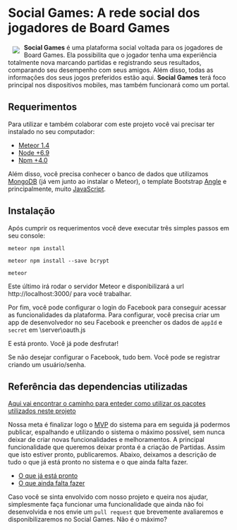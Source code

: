 # Social Games: A rede social dos jogadores de Board Games

<a href="https://github.com/SocialBoardGames/socialgames"><img src="https://raw.githubusercontent.com/SocialBoardGames/socialgames/master/public/img/logoSocialGames.png" align="left" hspace="10" vspace="6"></a>

**Social Games** é uma plataforma social voltada para os jogadores de Board Games. Ela possibilita que o jogador tenha uma experiência totalmente nova marcando partidas e registrando seus resultados, comparando seu desempenho com seus amigos. Além disso, todas as informações dos seus jogos preferidos estão aqui.
**Social Games** terá foco principal nos dispositivos mobiles, mas também funcionará como um portal.

## Requerimentos

Para utilizar e também colaborar com este projeto você vai precisar ter instalado no seu computador:

* [Meteor 1.4](https://www.meteor.com/)
* [Node +6.9](https://nodejs.org/en/)
* [Npm +4.0](https://www.npmjs.com/)

Além disso, você precisa conhecer o banco de dados que utilizamos [MongoDB](https://www.mongodb.com/) (já vem junto ao instalar o Meteor), o template Bootstrap [Angle](https://wrapbootstrap.com/theme/angle-bootstrap-admin-template-WB04HF123) e principalmente, muito [JavaScript](https://www.javascript.com/).

## Instalação

Após cumprir os requerimentos você deve executar três simples passos em seu console:

`meteor npm install`

`meteor npm install --save bcrypt`

`meteor`

Este último irá rodar o servidor Meteor e disponibilizará a url http://localhost:3000/ para você trabalhar. 

Por fim, você pode configurar o login do Facebook para conseguir acessar as funcionalidades da plataforma.
Para configurar, você precisa criar um app de desenvolvedor no seu Facebook e preencher os dados de `appId` e `secret` em \server\oauth.js

E está pronto. Você já pode desfrutar!

Se não desejar configurar o Facebook, tudo bem. Você pode se registrar criando um usuário/senha.

## Referência das dependencias utilizadas

[Aqui vai encontrar o caminho para enteder como utilizar os pacotes utilizados neste projeto](https://github.com/andrexbass/socialgames/blob/master/REFERENCIA.mdhttps://github.com/SocialBoardGames/socialgames/blob/master/REFERENCIA.md)

Nossa meta é finalizar logo o [MVP](https://pt.wikipedia.org/wiki/Produto_vi%C3%A1vel_m%C3%ADnimo) do sistema para em seguida já podermos publicar, espalhando e utilizando o sistema o máximo possível, sem nunca deixar de criar novas funcionalidades e melhoramentos.
A principal funcionalidade que queremos deixar pronta é a criação de Partidas. Assim que isto estiver pronto, publicaremos.
Abaixo, deixamos a descrição de tudo o que já está pronto no sistema e o que ainda falta fazer.

* [O que já está pronto](https://github.com/andrexbass/socialgames/blob/master/REFERENCIA.mdhttps://github.com/SocialBoardGames/socialgames/blob/master/PRONTO.md)
* [O que ainda falta fazer](https://github.com/andrexbass/socialgames/blob/master/REFERENCIA.mdhttps://github.com/SocialBoardGames/socialgames/blob/master/FAZER.md)

Caso você se sinta envolvido com nosso projeto e queira nos ajudar, simplesmente faça funcionar uma funcionalidade que ainda não foi desenvolvida e nos envie um `pull request` que brevemente avaliaremos e disponibilizaremos no Social Games. Não é o máximo?
